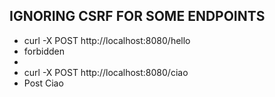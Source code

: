 ## IGNORING CSRF FOR SOME ENDPOINTS
- curl -X POST http://localhost:8080/hello
- forbidden
- 
- curl -X POST http://localhost:8080/ciao
- Post Ciao
